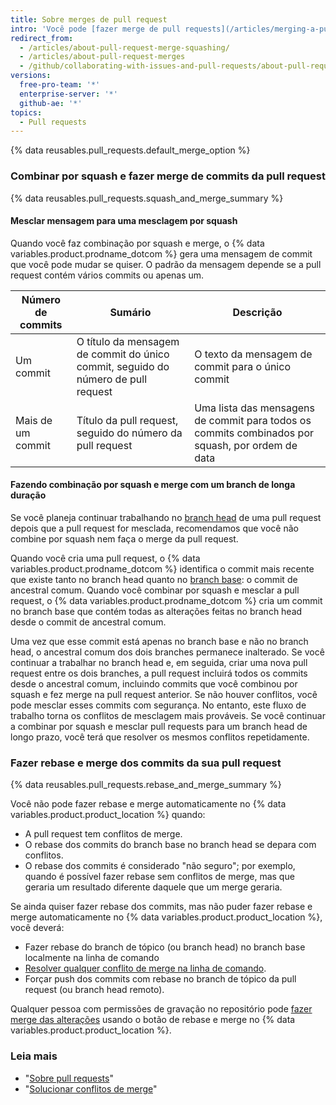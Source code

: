 ```yaml
---
title: Sobre merges de pull request
intro: 'Você pode [fazer merge de pull requests](/articles/merging-a-pull-request) retendo todos os commits em um branch de recurso, combinando por squash todos os commits em um único commit ou fazendo rebase de commits individuais do branch ''head'' no branch ''base''.'
redirect_from:
  - /articles/about-pull-request-merge-squashing/
  - /articles/about-pull-request-merges
  - /github/collaborating-with-issues-and-pull-requests/about-pull-request-merges
versions:
  free-pro-team: '*'
  enterprise-server: '*'
  github-ae: '*'
topics:
  - Pull requests
---
```

{% data reusables.pull_requests.default_merge_option %}

### Combinar por squash e fazer merge de commits da pull request

{% data reusables.pull_requests.squash_and_merge_summary %}

#### Mesclar mensagem para uma mesclagem por squash

Quando você faz combinação por squash e merge, o {% data variables.product.prodname_dotcom %} gera uma mensagem de commit que você pode mudar se quiser. O padrão da mensagem depende se a  pull request contém vários commits ou apenas um.

| Número de commits | Sumário                                                                           | Descrição                                                                                        |
| ----------------- | --------------------------------------------------------------------------------- | ------------------------------------------------------------------------------------------------ |
| Um commit         | O título da mensagem de commit do único commit, seguido do número de pull request | O texto da mensagem de commit para o único commit                                                |
| Mais de um commit | Título da pull request, seguido do número da pull request                         | Uma lista das mensagens de commit para todos os commits combinados por squash, por ordem de data |

#### Fazendo combinação por squash e merge com um branch de longa duração

Se você planeja continuar trabalhando no [branch head](/github/getting-started-with-github/github-glossary#head-branch) de uma pull request depois que a pull request for mesclada, recomendamos que você não combine por squash nem faça o merge da pull request.

Quando você cria uma pull request, o {% data variables.product.prodname_dotcom %} identifica o commit mais recente que existe tanto no branch head quanto no [branch base](/github/getting-started-with-github/github-glossary#base-branch): o commit de ancestral comum. Quando você combinar por squash e mesclar a pull request, o {% data variables.product.prodname_dotcom %} cria um commit no branch base que contém todas as alterações feitas no branch head desde o commit de ancestral comum.

Uma vez que esse commit está apenas no branch base e não no branch head, o ancestral comum dos dois branches permanece inalterado. Se você continuar a trabalhar no branch head e, em seguida, criar uma nova pull request entre os dois branches, a pull request incluirá todos os commits desde o ancestral comum, incluindo commits que você combinou por squash e fez merge na pull request anterior. Se não houver conflitos, você pode mesclar esses commits com segurança. No entanto, este fluxo de trabalho torna os conflitos de mesclagem mais prováveis. Se você continuar a combinar por squash e mesclar pull requests para um branch head de longo prazo, você terá que resolver os mesmos conflitos repetidamente.

### Fazer rebase e merge dos commits da sua pull request

{% data reusables.pull_requests.rebase_and_merge_summary %}

Você não pode fazer rebase e merge automaticamente no {% data variables.product.product_location %} quando:
- A pull request tem conflitos de merge.
- O rebase dos commits do branch base no branch head se depara com conflitos.
- O rebase dos commits é considerado "não seguro"; por exemplo, quando é possível fazer rebase sem conflitos de merge, mas que geraria um resultado diferente daquele que um merge geraria.

Se ainda quiser fazer rebase dos commits, mas não puder fazer rebase e merge automaticamente no {% data variables.product.product_location %}, você deverá:
- Fazer rebase do branch de tópico (ou branch head) no branch base localmente na linha de comando
- [Resolver qualquer conflito de merge na linha de comando](/articles/resolving-a-merge-conflict-using-the-command-line/).
- Forçar push dos commits com rebase no branch de tópico da pull request (ou branch head remoto).

Qualquer pessoa com permissões de gravação no repositório pode [fazer merge das alterações](/articles/merging-a-pull-request/) usando o botão de rebase e merge no {% data variables.product.product_location %}.

### Leia mais

- "[Sobre pull requests](/articles/about-pull-requests)"
- "[Solucionar conflitos de merge](/articles/addressing-merge-conflicts)"
